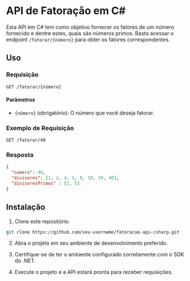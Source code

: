 # API de Fatoração em C#

Esta API em C# tem como objetivo fornecer os fatores de um número fornecido e dentre estes, quais são números primos. Basta acessar o endpoint `/fatorar/{número}` para obter os fatores correspondentes.

## Uso

### Requisição

```
GET /fatorar/{número}
```

#### Parâmetros

- `{número}` (obrigatório): O número que você deseja fatorar.

### Exemplo de Requisição

```
GET /fatorar/40
```

### Resposta

```json
{
  "numero": 40,
  "divisores": [1, 2, 4, 5, 8, 10, 20, 40],
  "divisoresPrimos" : [2, 5]
}
```

## Instalação

1. Clone este repositório:

```bash
git clone https://github.com/seu-username/fatoracao-api-csharp.git
```

2. Abra o projeto em seu ambiente de desenvolvimento preferido.

3. Certifique-se de ter o ambiente configurado corretamente com o SDK do .NET.

4. Execute o projeto e a API estará pronta para receber requisições.


